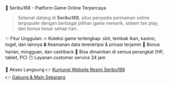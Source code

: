 🎰 Seribu168 - Platform Game Online Terpercaya

> Selamat datang di **Seribu168**, situs penyedia permainan online terpopuler dengan berbagai pilihan game menarik, sistem fair play, dan bonus besar setiap hari.

✨ Fitur Unggulan:
🔥 Koleksi game terlengkap: slot, tembak ikan, kasino, togel, dan lainnya
🔒 Keamanan data terenkripsi & privasi terjamin
🤑 Bonus harian, mingguan, dan cashback
📱 Bisa dimainkan di semua perangkat (HP, tablet, PC)
🕐 Layanan customer service 24 jam


🚀 Akses Langsung
👉 [Kunjungi Website Resmi Seribu168](https://seribu168super.com/)  
👉 [Gabung & Main Sekarang](https://seribu168masuk.online/register)

